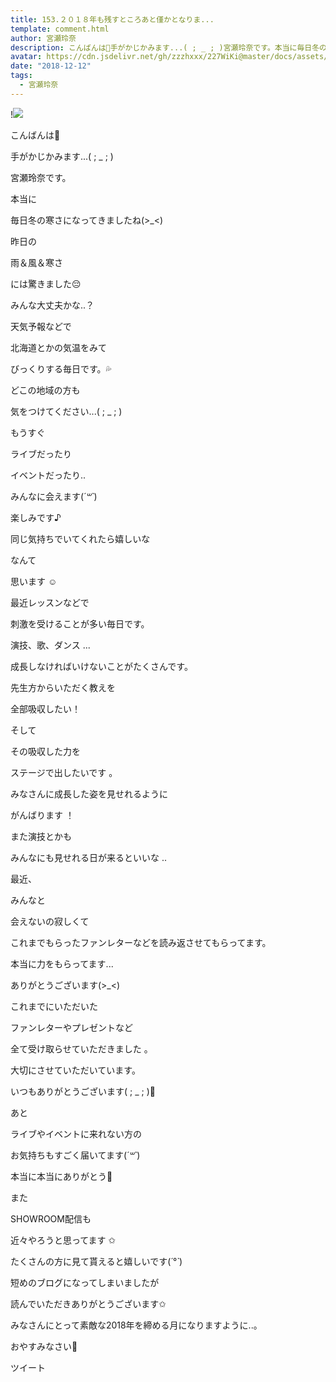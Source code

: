 ```yaml
---
title: 153.２０１８年も残すところあと僅かとなりま...
template: comment.html
author: 宮瀬玲奈
description: こんばんは🌛手がかじかみます...( ; _ ; )宮瀬玲奈です。本当に毎日冬の寒さになってきましたね(>__
avatar: https://cdn.jsdelivr.net/gh/zzzhxxx/227WiKi@master/docs/assets/photo/avatar/reina.jpg
date: "2018-12-12"
tags:
  - 宮瀬玲奈
---
```


!![](https://cdn.jsdelivr.net/gh/227WiKi/227WiKi-image@master/blog-image/reina-2018-12-12_1.jpg)




こんばんは🌛







手がかじかみます...( ; _ ; )



宮瀬玲奈です。








本当に


毎日冬の寒さになってきましたね(>_<)







昨日の

雨＆風＆寒さ

には驚きました😔







みんな大丈夫かな..？









天気予報などで

北海道とかの気温をみて

びっくりする毎日です。💦















どこの地域の方も

気をつけてください...( ; _ ; )






















もうすぐ





ライブだったり


イベントだったり..






みんなに会えます(*´꒳`*)







楽しみです♪








同じ気持ちでいてくれたら嬉しいな

なんて

思います ☺️


















最近レッスンなどで

刺激を受けることが多い毎日です。








演技、歌、ダンス ...


成長しなければいけないことがたくさんです。












先生方からいただく教えを


全部吸収したい！






そして


その吸収した力を


ステージで出したいです 。

















みなさんに成長した姿を見せれるように


がんばります ！













また演技とかも

みんなにも見せれる日が来るといいな ..




























最近、



みんなと


会えないの寂しくて




これまでもらったファンレターなどを読み返させてもらってます。






本当に力をもらってます...



ありがとうございます(>_<)














これまでにいただいた

ファンレターやプレゼントなど

全て受け取らせていただきました 。



大切にさせていただいています。


いつもありがとうございます( ; _ ; )💓



















あと




ライブやイベントに来れない方の


お気持ちもすごく届いてます(*´꒳`*)





本当に本当にありがとう💓




















また





SHOWROOM配信も

近々やろうと思ってます ✩







たくさんの方に見て貰えると嬉しいです(*´°`*)






















短めのブログになってしまいましたが

読んでいただきありがとうございます✩



みなさんにとって素敵な2018年を締める月になりますように..。


おやすみなさい🌃


ツイート



